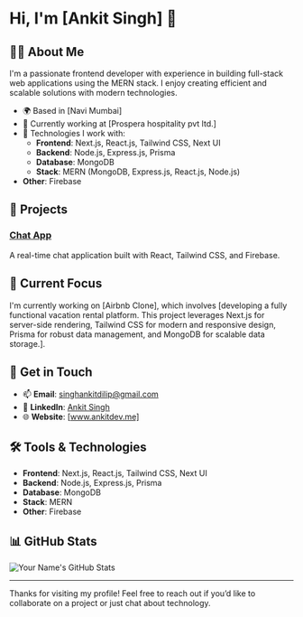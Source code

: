 # Hi, I'm [Ankit Singh] 👋

## 👨‍💻 About Me
I'm a passionate frontend developer with experience in building full-stack web applications using the MERN stack. I enjoy creating efficient and scalable solutions with modern technologies.

- 🌍 Based in [Navi Mumbai]
- 🏢 Currently working at [Prospera hospitality pvt ltd.]
- 🔧 Technologies I work with:
  - **Frontend**: Next.js, React.js, Tailwind CSS, Next UI
  - **Backend**: Node.js, Express.js, Prisma
  - **Database**: MongoDB
  - **Stack**: MERN (MongoDB, Express.js, React.js, Node.js)
- **Other**: Firebase

## 🚀 Projects
### [Chat App](https://looptalk.netlify.app/)
A real-time chat application built with React, Tailwind CSS, and Firebase.

## 🌱 Current Focus
I'm currently working on [Airbnb Clone], which involves [developing a fully functional vacation rental platform. This project leverages Next.js for server-side rendering, Tailwind CSS for modern and responsive design, Prisma for robust data management, and MongoDB for scalable data storage.].

## 💼 Get in Touch
- 📫 **Email**: singhankitdilip@gmail.com
- 💼 **LinkedIn**: [Ankit Singh](https://www.linkedin.com/in/singhankitdilip/)
- 🌐 **Website**: [www.ankitdev.me]

## 🛠️ Tools & Technologies
- **Frontend**: Next.js, React.js, Tailwind CSS, Next UI
- **Backend**: Node.js, Express.js, Prisma
- **Database**: MongoDB
- **Stack**: MERN
- **Other**: Firebase

## 📊 GitHub Stats
![Your Name's GitHub Stats](https://github-readme-stats.vercel.app/api?username=yourusername&show_icons=true&hide_title=true&count_private=true&hide=prs&include_all_commits=true)


---

Thanks for visiting my profile! Feel free to reach out if you’d like to collaborate on a project or just chat about technology.
